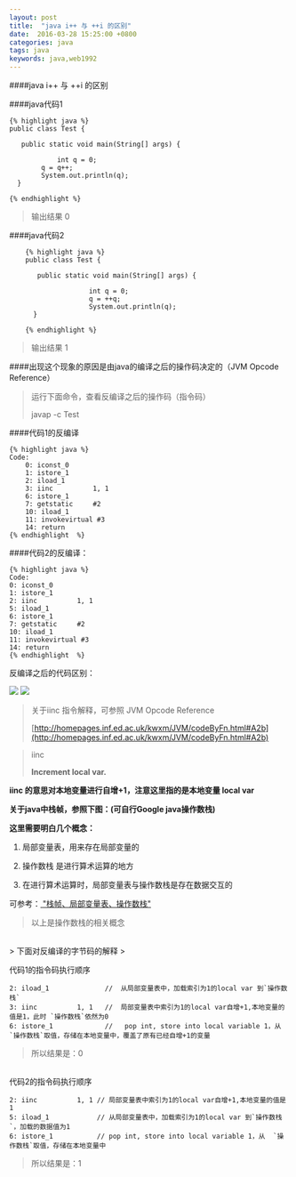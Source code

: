 ```yaml
---
layout: post
title:  "java i++ 与 ++i 的区别"
date:  2016-03-28 15:25:00 +0800
categories: java
tags: java
keywords: java,web1992
---
```



####java i++ 与 ++i 的区别


<!--more-->
####java代码1


	{% highlight java %}
	public class Test {

	   public static void main(String[] args) {

		        int q = 0;
			q = q++;
			System.out.println(q);
	  }

	{% endhighlight %}

>输出结果 0
>

####java代码2
                                                  
                                                     
        {% highlight java %}                         
        public class Test {                          
                                                     
           public static void main(String[] args) {  
                                                     
                        int q = 0;                   
                        q = ++q;                     
                        System.out.println(q);       
          }                                          
                                                     
        {% endhighlight %}     

>输出结果 1
> 

####出现这个现象的原因是由java的编译之后的操作码决定的（JVM Opcode Reference）

> 运行下面命令，查看反编译之后的操作码（指令码）
>
> javap -c Test
>

####代码1的反编译

	{% highlight java %} 
	Code:
    	0: iconst_0
    	1: istore_1
    	2: iload_1
    	3: iinc          1, 1
    	6: istore_1
    	7: getstatic     #2   
   		10: iload_1
   		11: invokevirtual #3   
   		14: return
	{% endhighlight  %} 

####代码2的反编译： 

	{% highlight java %} 
	Code:
	0: iconst_0
	1: istore_1
	2: iinc          1, 1
	5: iload_1
	6: istore_1
	7: getstatic     #2    
	10: iload_1
	11: invokevirtual #3    
	14: return 
	{% endhighlight  %} 
   

                  
反编译之后的代码区别：

![](http://i.imgur.com/zlue6od.png)
![](http://i.imgur.com/7aBMw2D.png)

>关于iinc 指令解释，可参照 JVM Opcode Reference
>
>[http://homepages.inf.ed.ac.uk/kwxm/JVM/codeByFn.html#A2b](http://homepages.inf.ed.ac.uk/kwxm/JVM/codeByFn.html#A2b)

>iinc
>
>**Increment local var.**

**iinc 的意思对本地变量进行自增+1，注意这里指的是本地变量 local var**

**关于java中栈帧，参照下图：(可自行Google java操作数栈)**


**这里需要明白几个概念：**

1. 局部变量表，用来存在局部变量的
 
2. 操作数栈 是进行算术运算的地方

3. 在进行算术运算时，局部变量表与操作数栈是存在数据交互的

可参考：[ "栈帧、局部变量表、操作数栈"](http://wangwengcn.iteye.com/blog/1622195)
> 以上是操作数栈的相关概念

<br />
> 下面对反编译的字节码的解释
> 

代码1的指令码执行顺序

	2: iload_1				//  从局部变量表中，加载索引为1的local var 到`操作数栈`
    3: iinc          1, 1   //  局部变量表中索引为1的local var自增+1,本地变量的值是1，此时 `操作数栈`依然为0
    6: istore_1 		    //   pop int, store into local variable 1，从  `操作数栈`取值，存储在本地变量中，覆盖了原有已经自增+1的变量

>所以结果是：0


<br />
代码2的指令码执行顺序

	2: iinc          1, 1 // 局部变量表中索引为1的local var自增+1,本地变量的值是1
	5: iload_1			  // 从局部变量表中，加载索引为1的local var 到`操作数栈`，加载的数据值为1
	6: istore_1			  // pop int, store into local variable 1，从  `操作数栈`取值，存储在本地变量中

>所以结果是：1



